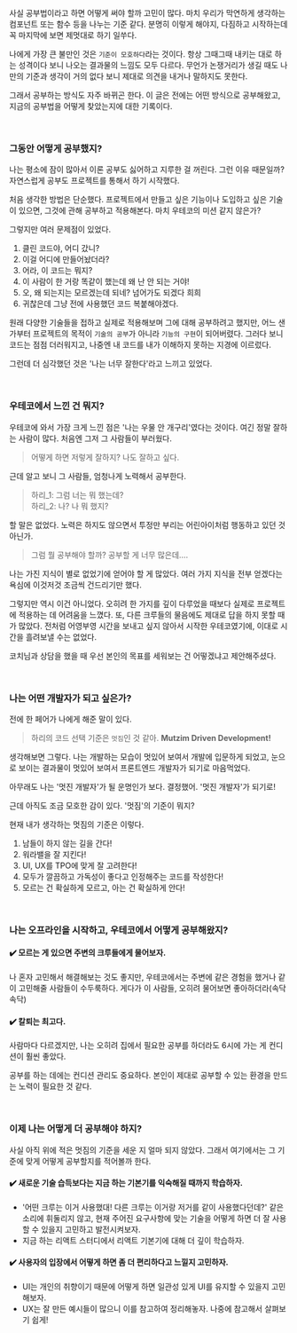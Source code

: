사실 공부법이라고 하면 어떻게 써야 할까 고민이 많다.
마치 우리가 막연하게 생각하는 컴포넌트 또는 함수 등을 나누는 기준 같다.
분명히 이렇게 해야지, 다짐하고 시작하는데 꼭 마지막에 보면 제멋대로 하기 일쑤다.

나에게 가장 큰 불만인 것은 `기준이 모호하다`라는 것이다.
항상 그때그때 내키는 대로 하는 성격이다 보니 나오는 결과물의 느낌도 모두 다르다.
무언가 논쟁거리가 생길 때도 나만의 기준과 생각이 거의 없다 보니 제대로 의견을 내거나 말하지도 못한다.

그래서 공부하는 방식도 자주 바뀌곤 한다.
이 글은 전에는 어떤 방식으로 공부해왔고, 지금의 공부법을 어떻게 찾았는지에 대한 기록이다.

<br />

### 그동안 어떻게 공부했지?

나는 평소에 잠이 많아서 이론 공부도 싫어하고 지루한 걸 꺼린다.
그런 이유 때문일까? 자연스럽게 공부도 프로젝트를 통해서 하기 시작했다.

처음 생각한 방법은 단순했다.
프로젝트에서 만들고 싶은 기능이나 도입하고 싶은 기술이 있으면, 그것에 관해 공부하고 적용해본다.
마치 우테코의 미션 같지 않은가?

그렇지만 여러 문제점이 있었다.

1. 클린 코드야, 어디 갔니?
2. 이걸 어디에 만들어놨더라?
3. 어라, 이 코드는 뭐지?
4. 이 사람이 한 거랑 똑같이 했는데 왜 난 안 되는 거야!
5. 오, 왜 되는지는 모르겠는데 되네? 넘어가도 되겠다 희희
6. 귀찮은데 그냥 전에 사용했던 코드 복붙해야겠다.

원래 다양한 기술들을 접하고 실제로 적용해보며 그에 대해 공부하려고 했지만, 어느 샌가부터 프로젝트의 목적이 `기술의 공부`가 아니라 `기능의 구현`이 되어버렸다.
그러다 보니 코드는 점점 더러워지고, 나중엔 내 코드를 내가 이해하지 못하는 지경에 이르렀다.

그런데 더 심각했던 것은 '나는 너무 잘한다'라고 느끼고 있었다.

<br />

### 우테코에서 느낀 건 뭐지?

우테코에 와서 가장 크게 느낀 점은 '나는 우물 안 개구리'였다는 것이다.
여긴 정말 잘하는 사람이 많다.
처음엔 그저 그 사람들이 부러웠다.

> 어떻게 하면 저렇게 잘하지? 나도 잘하고 싶다.

근데 알고 보니 그 사람들, 엄청나게 노력해서 공부한다.

> 하리\_1: 그럼 너는 뭐 했는데?<br />
> 하리\_2: 나? 나 뭐 했지?

할 말은 없었다.
노력은 하지도 않으면서 투정만 부리는 어린아이처럼 행동하고 있던 것 아닌가.

> 그럼 뭘 공부해야 할까? 공부할 게 너무 많은데….

나는 가진 지식이 별로 없었기에 얻어야 할 게 많았다.
여러 가지 지식을 전부 얻겠다는 욕심에 이것저것 조금씩 건드리기만 했다.

그렇지만 역시 이건 아니었다.
오히려 한 가지를 깊이 다루었을 때보다 실제로 프로젝트에 적용하는 데 어려움을 느꼈다.
또, 다른 크루들의 물음에도 제대로 답을 하지 못할 때가 많았다.
전처럼 어영부영 시간을 보내고 싶지 않아서 시작한 우테코였기에, 이대로 시간을 흘려보낼 수는 없었다.

코치님과 상담을 했을 때 우선 본인의 목표를 세워보는 건 어떻겠냐고 제안해주셨다.

<br />

### 나는 어떤 개발자가 되고 싶은가?

전에 한 페어가 나에게 해준 말이 있다.

> 하리의 코드 선택 기준은 `멋짐`인 것 같아. **Mutzim Driven Development!**

생각해보면 그렇다.
나는 개발하는 모습이 멋있어 보여서 개발에 입문하게 되었고, 눈으로 보이는 결과물이 멋있어 보여서 프론트엔드 개발자가 되기로 마음먹었다.

아무래도 나는 '멋진 개발자'가 될 운명인가 보다.
결정했어. '멋진 개발자'가 되기로!

근데 아직도 조금 모호한 감이 있다.
'멋짐'의 기준이 뭐지?

현재 내가 생각하는 멋짐의 기준은 이렇다.

1. 남들이 하지 않는 길을 간다!
2. 워라밸을 잘 지킨다!
3. UI, UX를 TPO에 맞게 잘 고려한다!
4. 모두가 깔끔하고 가독성이 좋다고 인정해주는 코드를 작성한다!
5. 모르는 건 확실하게 모르고, 아는 건 확실하게 안다!

<br />

### 나는 오프라인을 시작하고, 우테코에서 어떻게 공부해왔지?

#### ✔️ 모르는 게 있으면 주변의 크루들에게 물어보자.

나 혼자 고민해서 해결해보는 것도 좋지만, 우테코에서는 주변에 같은 경험을 했거나 같이 고민해줄 사람들이 수두룩하다.
게다가 이 사람들, 오히려 물어보면 좋아하더라(속닥속닥)

#### ✔️ 칼퇴는 최고다.

사람마다 다르겠지만, 나는 오히려 집에서 필요한 공부를 하더라도 6시에 가는 게 컨디션이 훨씬 좋았다.

공부를 하는 데에는 컨디션 관리도 중요하다.
본인이 제대로 공부할 수 있는 환경을 만드는 노력이 필요한 것 같다.

<br />

### 이제 나는 어떻게 더 공부해야 하지?

사실 아직 위에 적은 멋짐의 기준을 세운 지 얼마 되지 않았다.
그래서 여기에서는 그 기준에 맞게 어떻게 공부할지를 적어볼까 한다.

#### ✔️ 새로운 기술 습득보다는 지금 하는 기본기를 익숙해질 때까지 학습하자.

- '어떤 크루는 이거 사용했대! 다른 크루는 이거랑 저거를 같이 사용했다던데?' 같은 소리에 휘둘리지 않고, 현재 주어진 요구사항에 맞는 기술을 어떻게 하면 더 잘 사용할 수 있을지 고민하고 발전시켜보자.
- 지금 하는 리액트 스터디에서 리액트 기본기에 대해 더 깊이 학습하자.

#### ✔️ 사용자의 입장에서 어떻게 하면 좀 더 편리하다고 느낄지 고민하자.

- UI는 개인의 취향이기 때문에 어떻게 하면 일관성 있게 UI를 유지할 수 있을지 고민해보자.
- UX는 잘 만든 예시들이 많으니 이를 참고하여 정리해놓자. 나중에 참고해서 살펴보기 쉽게!
